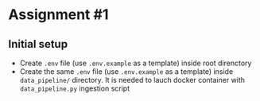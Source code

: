 # Assignment #1

## Initial setup

- Create `.env` file (use `.env.example` as a template) inside root direnctory
- Create the same `.env` file (use `.env.example` as a template) inside `data_pipeline/` directory. It is needed to lauch docker container with `data_pipeline.py` ingestion script
